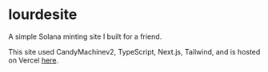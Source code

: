 # lourdesite

A simple Solana minting site I built for a friend. 

This site used CandyMachinev2, TypeScript, Next.js, Tailwind, and is hosted on Vercel [here]("lourdesite.vercel.app").
